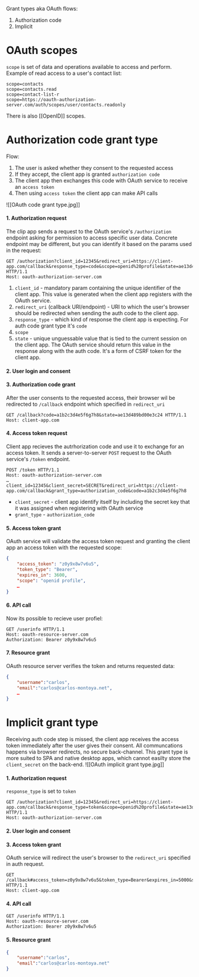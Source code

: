Grant types aka OAuth flows:
1. Authorization code
2. Implicit

# OAuth scopes
`scope` is set of data and operations available to access and perform.
Example of read access to a user's contact list:
```
scope=contacts
scope=contacts.read
scope=contact-list-r
scope=https://oauth-authorization-server.com/auth/scopes/user/contacts.readonly
```
There is also [[OpenID]] scopes.
# Authorization code grant type
Flow:
1. The user is asked whether they consent to the requested access
2. If they accept, the client app is granted `authorization code`
3. The client app then exchanges this code with OAuth service to receive an `access token` 
4. Then using `access token` the client app can make API calls

![[OAuth code grant type.jpg]]
#### 1. Authorization request
The clip app sends a request to the OAuth service's `/authorization` endpoint asking for permission to access specific user data.
Concrete endpoint may be different, but you can identify it based on the params used in the request:
```http
GET /authorization?client_id=12345&redirect_uri=https://client-app.com/callback&response_type=code&scope=openid%20profile&state=ae13d489bd00e3c24 HTTP/1.1
Host: oauth-authorization-server.com
```

1. `client_id` - mandatory param containing the unique identifier of the client app. This value is generated when the client app registers with the OAuth service.
2. `redirect_uri` (callback URI/endpoint) - URI to which the user's browser should be redirected when sending the auth code to the client app.
3. `response_type` - which kind of response the client app is expecting. For auth code grant type it's `code`
4. `scope`
5. `state` - unique unguessable value that is tied to the current session on the client app. The OAuth service should return this value in the response along with the auth code. It's a form of CSRF token for the client app.
#### 2. User login and consent
#### 3. Authorization code grant
After the user consents to the requested access, their browser wil be redirected to `/callback` endpoint which specified in `redirect_uri`
```http
GET /callback?code=a1b2c3d4e5f6g7h8&state=ae13d489bd00e3c24 HTTP/1.1
Host: client-app.com
```
#### 4. Access token request
Client app recieves the autrhorization code and use it to exchange for an access token. It sends a server-to-server `POST` request to the OAuth service's `/token` endpoint.
```http
POST /token HTTP/1.1
Host: oauth-authorization-server.com
…
client_id=12345&client_secret=SECRET&redirect_uri=https://client-app.com/callback&grant_type=authorization_code&code=a1b2c3d4e5f6g7h8
```
* `client_secret` - client app identify itself by including the secret key that it was assigned when registering with OAuth service
* `grant_type` - `authorization_code`

#### 5. Access token grant
OAuth service will validate the access token request and granting the client app an access token with the requested scope:
```json
{
    "access_token": "z0y9x8w7v6u5",
    "token_type": "Bearer",
    "expires_in": 3600,
    "scope": "openid profile",
    …
}
```

#### 6. API call
Now its possible to recieve user profiel:
```http
GET /userinfo HTTP/1.1
Host: oauth-resource-server.com
Authorization: Bearer z0y9x8w7v6u5
```

#### 7. Resource grant
OAuth resource server verifies the token and returns requested data:
```json
{
    "username":"carlos",
    "email":"carlos@carlos-montoya.net",
    …
}
```

# Implicit grant type
Receiving auth code step is missed, the client app receives the access token immediately after the user gives their consent.
All communcations happens via browser redirects, no secure back-channel.
This grant type is more suited to SPA and native desktop apps, which cannot easilty store the `client_secret` on the back-end.
![[OAuth implicit grant type.jpg]]
#### 1. Authorization request
`response_type` is set to `token`
```http
GET /authorization?client_id=12345&redirect_uri=https://client-app.com/callback&response_type=token&scope=openid%20profile&state=ae13d489bd00e3c24 HTTP/1.1
Host: oauth-authorization-server.com
```
#### 2. User login and consent
#### 3. Access token grant
OAuth service will redirect the user's browser to the `redirect_uri` specified in auth request.
```http
GET /callback#access_token=z0y9x8w7v6u5&token_type=Bearer&expires_in=5000&scope=openid%20profile&state=ae13d489bd00e3c24 HTTP/1.1
Host: client-app.com
```

#### 4. API call
```http
GET /userinfo HTTP/1.1
Host: oauth-resource-server.com
Authorization: Bearer z0y9x8w7v6u5
```

#### 5. Resource grant
```json
{
    "username":"carlos",
    "email":"carlos@carlos-montoya.net"
}
```